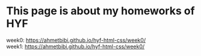 # This page is about my homeworks of HYF
week0: <a>https://ahmetbibi.github.io/hyf-html-css/week0/</a> <br>
week1: <a>https://ahmetbibi.github.io/hyf-html-css/week0/</a>
